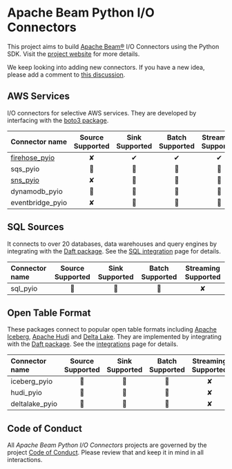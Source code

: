 # Apache Beam Python I/O Connectors

This project aims to build [Apache Beam®](https://beam.apache.org/) I/O Connectors using the Python SDK. Visit the [project website](https://beam-pyio.github.io/) for more details.

We keep looking into adding new connectors. If you have a new idea, please add a comment to [this discussion](https://github.com/orgs/beam-pyio/discussions/4).

## AWS Services

I/O connectors for selective AWS services. They are developed by interfacing with the [boto3 package](https://boto3.amazonaws.com/v1/documentation/api/latest/index.html).

|Connector name|Source Supported|Sink Supported|Batch Supported|Streaming Supported|
|:------|:-----:|:-----:|:-----:|:-----:|
|[firehose_pyio](https://github.com/beam-pyio/firehose_pyio)|✘|✔|✔|✔|
|sqs_pyio|📅|📅|📅|📅|
|[sns_pyio](https://github.com/beam-pyio/sns_pyio)|✘|📅|📅|📅|
|dynamodb_pyio|📅|📅|📅|📅|
|eventbridge_pyio|✘|📅|📅|📅|

## SQL Sources

It connects to over 20 databases, data warehouses and query engines by integrating with the [Daft package](https://www.getdaft.io/). See the [SQL integration](https://www.getdaft.io/projects/docs/en/stable/user_guide/integrations/sql.html) page for details.

|Connector name|Source Supported|Sink Supported|Batch Supported|Streaming Supported|
|:------|:-----:|:-----:|:-----:|:-----:|
|sql_pyio|📅|📅|📅|✘|

## Open Table Format

These packages connect to popular open table formats including [Apache Iceberg](https://iceberg.apache.org/), [Apache Hudi](https://hudi.apache.org/) and [Delta Lake](https://delta.io/). They are implemented by integrating with the [Daft package](https://www.getdaft.io/). See the [integrations](https://www.getdaft.io/projects/docs/en/stable/user_guide/integrations.html) page for details.

|Connector name|Source Supported|Sink Supported|Batch Supported|Streaming Supported|
|:------|:-----:|:-----:|:-----:|:-----:|
|iceberg_pyio|📅|📅|📅|✘|
|hudi_pyio|📅|📅|📅|✘|
|deltalake_pyio|📅|📅|📅|✘|

## Code of Conduct

All *Apache Beam Python I/O Connectors* projects are governed by the project [Code of Conduct](./CONDUCT.md). Please review that and keep it in mind in all interactions.
